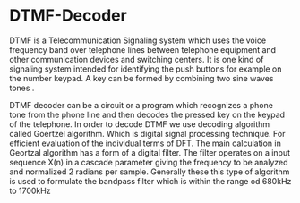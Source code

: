 # DTMF-Decoder
DTMF is a Telecommunication Signaling system which uses the voice frequency band over telephone lines between telephone equipment and other communication devices and switching centers. It is one kind of signaling system intended for identifying the push buttons for example on the number keypad. A key can be formed by combining two sine waves tones .

DTMF decoder can be a circuit or a program which recognizes a phone tone from the phone line and then decodes the pressed key on the keypad of the telephone. In order to decode DTMF we use decoding algorithm called Goertzel algorithm. Which is digital signal processing technique. For efficient evaluation of the individual terms of DFT.  The main calculation in Geortzal  algorithm has a form of a digital filter. The filter operates on a input sequence X(n) in a cascade parameter giving the frequency to be analyzed and normalized 2 radians per sample. Generally these this type of algorithm is used to formulate the bandpass filter which is within the range od 680kHz to 1700kHz
